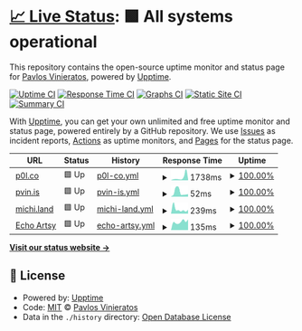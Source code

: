 # [📈 Live Status](https://pvinis.github.io/upptime): <!--live status--> **🟩 All systems operational**

This repository contains the open-source uptime monitor and status page for [Pavlos Vinieratos](pavlos.dev), powered by [Upptime](https://github.com/upptime/upptime).

[![Uptime CI](https://github.com/pvinis/upptime/workflows/Uptime%20CI/badge.svg)](https://github.com/upptime/upptime/actions?query=workflow%3A%22Uptime+CI%22)
[![Response Time CI](https://github.com/pvinis/upptime/workflows/Response%20Time%20CI/badge.svg)](https://github.com/upptime/upptime/actions?query=workflow%3A%22Response+Time+CI%22)
[![Graphs CI](https://github.com/pvinis/upptime/workflows/Graphs%20CI/badge.svg)](https://github.com/upptime/upptime/actions?query=workflow%3A%22Graphs+CI%22)
[![Static Site CI](https://github.com/pvinis/upptime/workflows/Static%20Site%20CI/badge.svg)](https://github.com/upptime/upptime/actions?query=workflow%3A%22Static+Site+CI%22)
[![Summary CI](https://github.com/pvinis/upptime/workflows/Summary%20CI/badge.svg)](https://github.com/upptime/upptime/actions?query=workflow%3A%22Summary+CI%22)

With [Upptime](https://upptime.js.org), you can get your own unlimited and free uptime monitor and status page, powered entirely by a GitHub repository. We use [Issues](https://github.com/pvinis/upptime/issues) as incident reports, [Actions](https://github.com/pvinis/upptime/actions) as uptime monitors, and [Pages](https://pvinis.github.io/upptime) for the status page.

<!--start: status pages-->
<!-- This summary is generated by Upptime (https://github.com/upptime/upptime) -->
<!-- Do not edit this manually, your changes will be overwritten -->
<!-- prettier-ignore -->
| URL | Status | History | Response Time | Uptime |
| --- | ------ | ------- | ------------- | ------ |
| <img alt="" src="https://favicons.githubusercontent.com/p0l.co" height="13"> [p0l.co](https://p0l.co) | 🟩 Up | [p0l-co.yml](https://github.com/pvinis/upptime/commits/master/history/p0l-co.yml) | <details><summary><img alt="Response time graph" src="./graphs/p0l-co/response-time-week.png" height="20"> 1738ms</summary><br><a href="https://pvinis.github.io/upptime/history/p0l-co"><img alt="Response time 1217" src="https://img.shields.io/endpoint?url=https%3A%2F%2Fraw.githubusercontent.com%2Fpvinis%2Fupptime%2Fmaster%2Fapi%2Fp0l-co%2Fresponse-time.json"></a><br><a href="https://pvinis.github.io/upptime/history/p0l-co"><img alt="24-hour response time 538" src="https://img.shields.io/endpoint?url=https%3A%2F%2Fraw.githubusercontent.com%2Fpvinis%2Fupptime%2Fmaster%2Fapi%2Fp0l-co%2Fresponse-time-day.json"></a><br><a href="https://pvinis.github.io/upptime/history/p0l-co"><img alt="7-day response time 1738" src="https://img.shields.io/endpoint?url=https%3A%2F%2Fraw.githubusercontent.com%2Fpvinis%2Fupptime%2Fmaster%2Fapi%2Fp0l-co%2Fresponse-time-week.json"></a><br><a href="https://pvinis.github.io/upptime/history/p0l-co"><img alt="30-day response time 1217" src="https://img.shields.io/endpoint?url=https%3A%2F%2Fraw.githubusercontent.com%2Fpvinis%2Fupptime%2Fmaster%2Fapi%2Fp0l-co%2Fresponse-time-month.json"></a><br><a href="https://pvinis.github.io/upptime/history/p0l-co"><img alt="1-year response time 1217" src="https://img.shields.io/endpoint?url=https%3A%2F%2Fraw.githubusercontent.com%2Fpvinis%2Fupptime%2Fmaster%2Fapi%2Fp0l-co%2Fresponse-time-year.json"></a></details> | <details><summary><a href="https://pvinis.github.io/upptime/history/p0l-co">100.00%</a></summary><a href="https://pvinis.github.io/upptime/history/p0l-co"><img alt="All-time uptime 100.00%" src="https://img.shields.io/endpoint?url=https%3A%2F%2Fraw.githubusercontent.com%2Fpvinis%2Fupptime%2Fmaster%2Fapi%2Fp0l-co%2Fuptime.json"></a><br><a href="https://pvinis.github.io/upptime/history/p0l-co"><img alt="24-hour uptime 100.00%" src="https://img.shields.io/endpoint?url=https%3A%2F%2Fraw.githubusercontent.com%2Fpvinis%2Fupptime%2Fmaster%2Fapi%2Fp0l-co%2Fuptime-day.json"></a><br><a href="https://pvinis.github.io/upptime/history/p0l-co"><img alt="7-day uptime 100.00%" src="https://img.shields.io/endpoint?url=https%3A%2F%2Fraw.githubusercontent.com%2Fpvinis%2Fupptime%2Fmaster%2Fapi%2Fp0l-co%2Fuptime-week.json"></a><br><a href="https://pvinis.github.io/upptime/history/p0l-co"><img alt="30-day uptime 100.00%" src="https://img.shields.io/endpoint?url=https%3A%2F%2Fraw.githubusercontent.com%2Fpvinis%2Fupptime%2Fmaster%2Fapi%2Fp0l-co%2Fuptime-month.json"></a><br><a href="https://pvinis.github.io/upptime/history/p0l-co"><img alt="1-year uptime 100.00%" src="https://img.shields.io/endpoint?url=https%3A%2F%2Fraw.githubusercontent.com%2Fpvinis%2Fupptime%2Fmaster%2Fapi%2Fp0l-co%2Fuptime-year.json"></a></details>
| <img alt="" src="https://favicons.githubusercontent.com/pvin.is" height="13"> [pvin.is](https://pvin.is) | 🟩 Up | [pvin-is.yml](https://github.com/pvinis/upptime/commits/master/history/pvin-is.yml) | <details><summary><img alt="Response time graph" src="./graphs/pvin-is/response-time-week.png" height="20"> 52ms</summary><br><a href="https://pvinis.github.io/upptime/history/pvin-is"><img alt="Response time 51" src="https://img.shields.io/endpoint?url=https%3A%2F%2Fraw.githubusercontent.com%2Fpvinis%2Fupptime%2Fmaster%2Fapi%2Fpvin-is%2Fresponse-time.json"></a><br><a href="https://pvinis.github.io/upptime/history/pvin-is"><img alt="24-hour response time 22" src="https://img.shields.io/endpoint?url=https%3A%2F%2Fraw.githubusercontent.com%2Fpvinis%2Fupptime%2Fmaster%2Fapi%2Fpvin-is%2Fresponse-time-day.json"></a><br><a href="https://pvinis.github.io/upptime/history/pvin-is"><img alt="7-day response time 52" src="https://img.shields.io/endpoint?url=https%3A%2F%2Fraw.githubusercontent.com%2Fpvinis%2Fupptime%2Fmaster%2Fapi%2Fpvin-is%2Fresponse-time-week.json"></a><br><a href="https://pvinis.github.io/upptime/history/pvin-is"><img alt="30-day response time 51" src="https://img.shields.io/endpoint?url=https%3A%2F%2Fraw.githubusercontent.com%2Fpvinis%2Fupptime%2Fmaster%2Fapi%2Fpvin-is%2Fresponse-time-month.json"></a><br><a href="https://pvinis.github.io/upptime/history/pvin-is"><img alt="1-year response time 51" src="https://img.shields.io/endpoint?url=https%3A%2F%2Fraw.githubusercontent.com%2Fpvinis%2Fupptime%2Fmaster%2Fapi%2Fpvin-is%2Fresponse-time-year.json"></a></details> | <details><summary><a href="https://pvinis.github.io/upptime/history/pvin-is">100.00%</a></summary><a href="https://pvinis.github.io/upptime/history/pvin-is"><img alt="All-time uptime 100.00%" src="https://img.shields.io/endpoint?url=https%3A%2F%2Fraw.githubusercontent.com%2Fpvinis%2Fupptime%2Fmaster%2Fapi%2Fpvin-is%2Fuptime.json"></a><br><a href="https://pvinis.github.io/upptime/history/pvin-is"><img alt="24-hour uptime 100.00%" src="https://img.shields.io/endpoint?url=https%3A%2F%2Fraw.githubusercontent.com%2Fpvinis%2Fupptime%2Fmaster%2Fapi%2Fpvin-is%2Fuptime-day.json"></a><br><a href="https://pvinis.github.io/upptime/history/pvin-is"><img alt="7-day uptime 100.00%" src="https://img.shields.io/endpoint?url=https%3A%2F%2Fraw.githubusercontent.com%2Fpvinis%2Fupptime%2Fmaster%2Fapi%2Fpvin-is%2Fuptime-week.json"></a><br><a href="https://pvinis.github.io/upptime/history/pvin-is"><img alt="30-day uptime 100.00%" src="https://img.shields.io/endpoint?url=https%3A%2F%2Fraw.githubusercontent.com%2Fpvinis%2Fupptime%2Fmaster%2Fapi%2Fpvin-is%2Fuptime-month.json"></a><br><a href="https://pvinis.github.io/upptime/history/pvin-is"><img alt="1-year uptime 100.00%" src="https://img.shields.io/endpoint?url=https%3A%2F%2Fraw.githubusercontent.com%2Fpvinis%2Fupptime%2Fmaster%2Fapi%2Fpvin-is%2Fuptime-year.json"></a></details>
| <img alt="" src="https://favicons.githubusercontent.com/michi.land" height="13"> [michi.land](https://michi.land) | 🟩 Up | [michi-land.yml](https://github.com/pvinis/upptime/commits/master/history/michi-land.yml) | <details><summary><img alt="Response time graph" src="./graphs/michi-land/response-time-week.png" height="20"> 239ms</summary><br><a href="https://pvinis.github.io/upptime/history/michi-land"><img alt="Response time 279" src="https://img.shields.io/endpoint?url=https%3A%2F%2Fraw.githubusercontent.com%2Fpvinis%2Fupptime%2Fmaster%2Fapi%2Fmichi-land%2Fresponse-time.json"></a><br><a href="https://pvinis.github.io/upptime/history/michi-land"><img alt="24-hour response time 290" src="https://img.shields.io/endpoint?url=https%3A%2F%2Fraw.githubusercontent.com%2Fpvinis%2Fupptime%2Fmaster%2Fapi%2Fmichi-land%2Fresponse-time-day.json"></a><br><a href="https://pvinis.github.io/upptime/history/michi-land"><img alt="7-day response time 239" src="https://img.shields.io/endpoint?url=https%3A%2F%2Fraw.githubusercontent.com%2Fpvinis%2Fupptime%2Fmaster%2Fapi%2Fmichi-land%2Fresponse-time-week.json"></a><br><a href="https://pvinis.github.io/upptime/history/michi-land"><img alt="30-day response time 279" src="https://img.shields.io/endpoint?url=https%3A%2F%2Fraw.githubusercontent.com%2Fpvinis%2Fupptime%2Fmaster%2Fapi%2Fmichi-land%2Fresponse-time-month.json"></a><br><a href="https://pvinis.github.io/upptime/history/michi-land"><img alt="1-year response time 279" src="https://img.shields.io/endpoint?url=https%3A%2F%2Fraw.githubusercontent.com%2Fpvinis%2Fupptime%2Fmaster%2Fapi%2Fmichi-land%2Fresponse-time-year.json"></a></details> | <details><summary><a href="https://pvinis.github.io/upptime/history/michi-land">100.00%</a></summary><a href="https://pvinis.github.io/upptime/history/michi-land"><img alt="All-time uptime 100.00%" src="https://img.shields.io/endpoint?url=https%3A%2F%2Fraw.githubusercontent.com%2Fpvinis%2Fupptime%2Fmaster%2Fapi%2Fmichi-land%2Fuptime.json"></a><br><a href="https://pvinis.github.io/upptime/history/michi-land"><img alt="24-hour uptime 100.00%" src="https://img.shields.io/endpoint?url=https%3A%2F%2Fraw.githubusercontent.com%2Fpvinis%2Fupptime%2Fmaster%2Fapi%2Fmichi-land%2Fuptime-day.json"></a><br><a href="https://pvinis.github.io/upptime/history/michi-land"><img alt="7-day uptime 100.00%" src="https://img.shields.io/endpoint?url=https%3A%2F%2Fraw.githubusercontent.com%2Fpvinis%2Fupptime%2Fmaster%2Fapi%2Fmichi-land%2Fuptime-week.json"></a><br><a href="https://pvinis.github.io/upptime/history/michi-land"><img alt="30-day uptime 100.00%" src="https://img.shields.io/endpoint?url=https%3A%2F%2Fraw.githubusercontent.com%2Fpvinis%2Fupptime%2Fmaster%2Fapi%2Fmichi-land%2Fuptime-month.json"></a><br><a href="https://pvinis.github.io/upptime/history/michi-land"><img alt="1-year uptime 100.00%" src="https://img.shields.io/endpoint?url=https%3A%2F%2Fraw.githubusercontent.com%2Fpvinis%2Fupptime%2Fmaster%2Fapi%2Fmichi-land%2Fuptime-year.json"></a></details>
| <img alt="" src="https://favicons.githubusercontent.com/echo.artsy.net" height="13"> [Echo Artsy](https://echo.artsy.net/Echo.json) | 🟩 Up | [echo-artsy.yml](https://github.com/pvinis/upptime/commits/master/history/echo-artsy.yml) | <details><summary><img alt="Response time graph" src="./graphs/echo-artsy/response-time-week.png" height="20"> 135ms</summary><br><a href="https://pvinis.github.io/upptime/history/echo-artsy"><img alt="Response time 197" src="https://img.shields.io/endpoint?url=https%3A%2F%2Fraw.githubusercontent.com%2Fpvinis%2Fupptime%2Fmaster%2Fapi%2Fecho-artsy%2Fresponse-time.json"></a><br><a href="https://pvinis.github.io/upptime/history/echo-artsy"><img alt="24-hour response time 159" src="https://img.shields.io/endpoint?url=https%3A%2F%2Fraw.githubusercontent.com%2Fpvinis%2Fupptime%2Fmaster%2Fapi%2Fecho-artsy%2Fresponse-time-day.json"></a><br><a href="https://pvinis.github.io/upptime/history/echo-artsy"><img alt="7-day response time 135" src="https://img.shields.io/endpoint?url=https%3A%2F%2Fraw.githubusercontent.com%2Fpvinis%2Fupptime%2Fmaster%2Fapi%2Fecho-artsy%2Fresponse-time-week.json"></a><br><a href="https://pvinis.github.io/upptime/history/echo-artsy"><img alt="30-day response time 197" src="https://img.shields.io/endpoint?url=https%3A%2F%2Fraw.githubusercontent.com%2Fpvinis%2Fupptime%2Fmaster%2Fapi%2Fecho-artsy%2Fresponse-time-month.json"></a><br><a href="https://pvinis.github.io/upptime/history/echo-artsy"><img alt="1-year response time 197" src="https://img.shields.io/endpoint?url=https%3A%2F%2Fraw.githubusercontent.com%2Fpvinis%2Fupptime%2Fmaster%2Fapi%2Fecho-artsy%2Fresponse-time-year.json"></a></details> | <details><summary><a href="https://pvinis.github.io/upptime/history/echo-artsy">100.00%</a></summary><a href="https://pvinis.github.io/upptime/history/echo-artsy"><img alt="All-time uptime 100.00%" src="https://img.shields.io/endpoint?url=https%3A%2F%2Fraw.githubusercontent.com%2Fpvinis%2Fupptime%2Fmaster%2Fapi%2Fecho-artsy%2Fuptime.json"></a><br><a href="https://pvinis.github.io/upptime/history/echo-artsy"><img alt="24-hour uptime 100.00%" src="https://img.shields.io/endpoint?url=https%3A%2F%2Fraw.githubusercontent.com%2Fpvinis%2Fupptime%2Fmaster%2Fapi%2Fecho-artsy%2Fuptime-day.json"></a><br><a href="https://pvinis.github.io/upptime/history/echo-artsy"><img alt="7-day uptime 100.00%" src="https://img.shields.io/endpoint?url=https%3A%2F%2Fraw.githubusercontent.com%2Fpvinis%2Fupptime%2Fmaster%2Fapi%2Fecho-artsy%2Fuptime-week.json"></a><br><a href="https://pvinis.github.io/upptime/history/echo-artsy"><img alt="30-day uptime 100.00%" src="https://img.shields.io/endpoint?url=https%3A%2F%2Fraw.githubusercontent.com%2Fpvinis%2Fupptime%2Fmaster%2Fapi%2Fecho-artsy%2Fuptime-month.json"></a><br><a href="https://pvinis.github.io/upptime/history/echo-artsy"><img alt="1-year uptime 100.00%" src="https://img.shields.io/endpoint?url=https%3A%2F%2Fraw.githubusercontent.com%2Fpvinis%2Fupptime%2Fmaster%2Fapi%2Fecho-artsy%2Fuptime-year.json"></a></details>

<!--end: status pages-->

[**Visit our status website →**](https://pvinis.github.io/upptime)

## 📄 License

- Powered by: [Upptime](https://github.com/upptime/upptime)
- Code: [MIT](./LICENSE) © [Pavlos Vinieratos](pavlos.dev)
- Data in the `./history` directory: [Open Database License](https://opendatacommons.org/licenses/odbl/1-0/)

